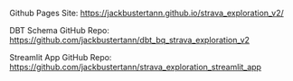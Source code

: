 Github Pages Site: https://jackbustertann.github.io/strava_exploration_v2/

DBT Schema GitHub Repo: https://github.com/jackbustertann/dbt_bq_strava_exploration_v2

Streamlit App GitHub Repo: https://github.com/jackbustertann/strava_exploration_streamlit_app
